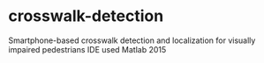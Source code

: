 # crosswalk-detection
Smartphone-based crosswalk detection and localization for visually impaired pedestrians
IDE used Matlab 2015
